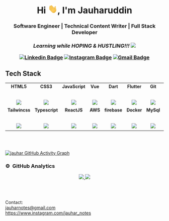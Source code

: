 <h1 align="center">Hi <img src="https://raw.githubusercontent.com/ABSphreak/ABSphreak/master/gifs/Hi.gif" width="30px">, I'm Jauharuddin</h1>
<h3 align="center">Software Engineer | Technical Content Writer | Full Stack Developer</h3>
<h3 align="center" A self-taught programmer who always try to learn something new and interesting. And pretty comfortable with JavaScript, ReactJs, Python, Golang and Flutter.</h3>

<p align="center"
<img src="https://media.giphy.com/media/VgCDAzcKvsR6OM0uWg/giphy.gif" width="50" /> <b><i>Learning while HOPING & HUSTLING!!!</i></b> <img src="https://media.giphy.com/media/7j2hfyeVcDtf2/giphy.gif" width="50" />
</p>

[![Linkedin Badge](https://img.shields.io/badge/-jauharuddin-blue?style=flat-square&logo=Linkedin&logoColor=white&link=https://www.linkedin.com/in/jauhar-uddin-8a6120223/)](https://www.linkedin.com/in/jauhar-uddin-8a6120223/)
[![Instagram Badge](https://img.shields.io/badge/-jauhar_note-purple?style=flat-square&logo=instagram&logoColor=white&link=https://www.instagram.com/jauhar_note/)](https://www.instagram.com/jauhar_note/)
[![Gmail Badge](https://img.shields.io/badge/-jauharnotes@gmail.com-c14438?style=flat-square&logo=Gmail&logoColor=white&link=mailto:jauharnotes@gmail.com)](mailto:jauharnotes@gmail.com)

## Tech Stack

<table>
  <tbody>
    <tr valign="top">
      <td width="16%" align="center">
        <strong>HTML5</strong><br><br><br>
        <img height="48px" src="https://cdn.svgporn.com/logos/html-5.svg">
      </td>
      <td width="16%" align="center">
        <strong>CSS3</strong><br><br><br>
        <img height="48px" src="https://cdn.svgporn.com/logos/css-3.svg">
      </td>
      <td width="16%" align="center">
        <strong>JavaScript</strong><br><br><br>
        <img height="48px" src="https://cdn.svgporn.com/logos/javascript.svg">
      </td>
      <td width="16%" align="center">
        <strong>Vue</strong><br><br><br>
        <img height="48px" src="https://cdn.svgporn.com/logos/vue.svg">
      </td>
       <td width="16%" align="center">
        <strong>Dart</strong><br><br><br>
        <img height="48px" src="https://cdn.svgporn.com/logos/dart.svg">
      </td>
       <td width="16%" align="center">
        <strong>Flutter</strong><br><br><br>
        <img height="48px" src="https://cdn.svgporn.com/logos/flutter.svg">
      </td>
      <td width="16%" align="center">
        <strong>Git</strong><br><br><br>
        <img height="48px" src="https://cdn.svgporn.com/logos/git-icon.svg">
      </td>
      <td width="16%" align="center">
        <strong>Golang</strong><br><br><br>
        <img height="48px" src="https://cdn.svgporn.com/logos/go.svg">
      </td>
       <td width="16%" align="center">
        <strong>Python</strong><br><br><br>
        <img height="48px" src="https://cdn.svgporn.com/logos/python.svg">
      </td>
    </tr>
    <tr valign="top">
      <td width="16%" align="center">
        <strong>Tailwincss</strong><br><br><br>
        <img height="48px" src="https://cdn.svgporn.com/logos/tailwindcss.svg">
      </td>
      <td width="16%" align="center">
        <strong>Typescript</strong><br><br><br>
        <img height="48px" src="https://cdn.svgporn.com/logos/typescript-icon.svg">
      </td>
      <td width="16%" align="center">
        <strong>ReactJS</strong><br><br><br>
        <img height="48px" src="https://cdn.svgporn.com/logos/react.svg">
      </td>
      <td width="16%" align="center">
        <strong>AWS</strong><br><br><br>
        <img height="48px" src="https://cdn.svgporn.com/logos/aws.svg">
      </td>
       <td width="16%" align="center">
        <strong>firebase</strong><br><br><br>
        <img height="48px" src="https://cdn.svgporn.com/logos/firebase.svg">
      </td>
      <td width="16%" align="center">
        <strong>Docker</strong><br><br><br>
        <img height="48px" src="https://cdn.svgporn.com/logos/docker.svg">
      </td>
       <td width="16%" align="center">
        <strong>MySql</strong><br><br><br>
        <img height="48px" src="https://cdn.svgporn.com/logos/mysql.svg">
      </td>
       <td width="16%" align="center">
        <strong>MongoDB</strong><br><br><br>
        <img height="48px" src="https://cdn.svgporn.com/logos/mongodb.svg">
      </td>
       <td width="16%" align="center">
        <strong>ExpressJs</strong><br><br><br>
        <img height="48px" src="https://cdn.svgporn.com/logos/express.svg">
      </td>
    </tr>
  </tbody>
</table>
<br>
<br>

[![jauhar GitHub Activity Graph](https://activity-graph.herokuapp.com/graph?username=jauharnotes&theme=tokyonight)](https://git.io/praveenscience)
<br>

### ⚙️ &nbsp;GitHub Analytics

<p align="center">
<a href="https://github.com/jauharnotes">
  <img height="180em" src="https://github-readme-stats-eight-theta.vercel.app/api?username=jauharnotes&show_icons=true&theme=algolia&include_all_commits=true&count_private=true"/>
  <img height="180em" src="https://github-readme-stats-eight-theta.vercel.app/api/top-langs/?username=jauharnotes&layout=compact&langs_count=8&theme=algolia"/>
</a>
</p>

<!-- ![Top Langs](https://github-readme-stats.vercel.app/api/top-langs/?username=jauharnotes&show_icons=true) -->


<!-- <a href="https://www.linkedin.com/in/jauhar-uddin-8a6120223/">
  <img align="left" alt="jauhar - LinkedIn" width="22px" src="https://cdn.jsdelivr.net/npm/simple-icons@v3/icons/linkedin.svg"/>
</a>
<a href="https://www.instagram.com/jauhar_note/">
  <img align="left" alt="jauhar - Instagram" width="22px" src="https://cdn.jsdelivr.net/npm/simple-icons@v3/icons/instagram.svg"/>
</a>
<a href="https://twitter.com/jauharuddin11/">
  <img align="left" alt="jauhar - Twitter" width="22px" src="https://cdn.jsdelivr.net/npm/simple-icons@v3/icons/twitter.svg"/>
</a>
<a href="https://t.me/jauharID/">
  <img align="left" alt="jauhar - Telegram" width="22px" src="https://cdn.jsdelivr.net/npm/simple-icons@v3/icons/telegram.svg"/>
</a> -->
<br />
<br />

<!-- ✔ Development<br>
✔ Consulting <br>
✔ Security Audits<br>
✔ Research<br> -->

Contact:<br>
jauharnotes@gmail.com<br>
https://www.instagram.com/jauhar_notes<br>
